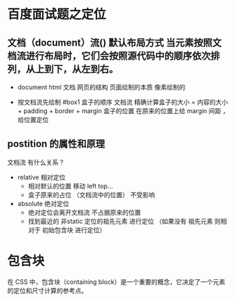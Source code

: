 <!-- . static（默认值）
描述: 元素按照正常的文档流进行布局，不会受到 top、bottom、left 和 right 属性的影响。
示例:
css
深色版本
.element {
  position: static;
}
2. relative
描述: 元素相对于其正常位置进行定位。使用 top、bottom、left 和 right 属性可以调整元素的位置，但不会影响其他元素的位置。
示例:
css
深色版本
.element {
  position: relative;
  top: 10px;
  left: 20px;
}
3. absolute
描述: 元素相对于最近的非 static 定位的祖先元素进行定位。如果没有任何非 static 定位的祖先元素，则相对于初始包含块（通常是 <html> 元素）进行定位。
示例:
css
深色版本
.parent {
  position: relative; /* 确保子元素可以相对于它进行绝对定位 */
}

.child {
  position: absolute;
  top: 10px;
  left: 20px;
}
4. fixed
描述: 元素相对于视口（浏览器窗口）进行定位，即使页面滚动也不会改变位置。
示例:
css
深色版本
.element {
  position: fixed;
  top: 10px;
  right: 20px;
}
5. sticky
描述: 元素根据用户的滚动位置进行定位。当元素的位置达到某个阈值时，它会“粘”在某个位置（类似于 fixed），直到离开该阈值。
示例:
css
深色版本
.element {
  position: sticky;
  top: 0; /* 当元素的顶部到达视口顶部时，它会固定在那里 */
} -->

# 百度面试题之定位

## 文档（document）流()   默认布局方式 当元素按照文档流进行布局时，它们会按照源代码中的顺序依次排列，从上到下，从左到右。
- document html 文档
 网页的结构
 页面绘制的本质  像素绘制的


- 按文档流先绘制 #box1
   盒子的顺序 文档流
   精确计算盒子的大小 =  内容的大小 + padding + border + margin
   盒子的位置  在原来的位置上给 margin 间距 ，给位置定位


## postition 的属性和原理
文档流 有什么关系？
  - relative  相对定位
     - 相对默认的位置 移动 left top...
     - 盒子原来的占位 （文档流中的位置） 不受影响
  - absolute  绝对定位
    - 绝对定位会离开文档流  不占据原来的位置
    - 找到最近的 非static 定位的祖先元素  进行定位  （如果没有 祖先元素  则相对于 初始包含块 进行定位）
 # 包含块
 在 CSS 中，包含块（containing block）是一个重要的概念，它决定了一个元素的定位和尺寸计算的参考点。


